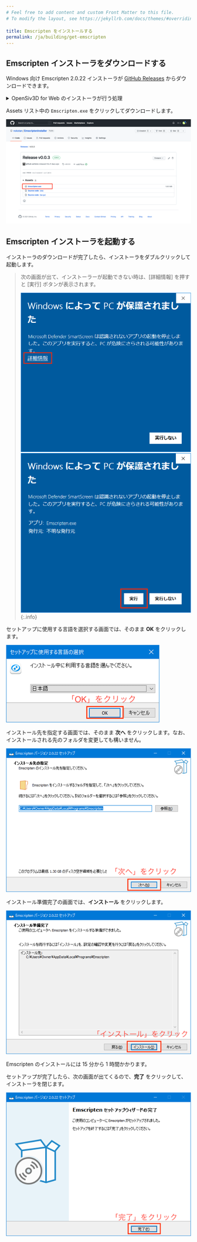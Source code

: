 ```yaml
---
# Feel free to add content and custom Front Matter to this file.
# To modify the layout, see https://jekyllrb.com/docs/themes/#overriding-theme-defaults

title: Emscripten をインストールする
permalink: /ja/building/get-emscripten
---
```


## Emscripten インストーラをダウンロードする

Windows 向け Emscripten 2.0.22 インストーラが [GitHub Releases](https://github.com/nokotan/EmscriptenInstaller/releases/latest) からダウンロードできます。

<details markdown="block"><summary>OpenSiv3D for Web のインストーラが行う処理</summary>

インストーラは次のツールをお使いの開発環境にダウンロードします。

- Emscripten 2.0.22
- Clang Compiler Front End
- Node
- Python

</details>

Assets リスト中の `Emscripten.exe` をクリックしてダウンロードします。

![EmscriptenInstallerInGitHub](/assets/img/building/install-emscripten/emscripten-installer-github.png)

## Emscripten インストーラを起動する

インストーラのダウンロードが完了したら、インストーラをダブルクリックして起動します。

> 次の画面が出て、インストーラーが起動できない時は、\[詳細情報\] を押すと \[実行\] ボタンが表示されます。
>
> ![SmartScreen1](/assets/img/building/setup-visualstudio/smart-screen-guard-1.png)
> ![SmartScreen2](/assets/img/building/install-emscripten/smart-screen-guard-again.png)
{:.info}

セットアップに使用する言語を選択する画面では、そのまま **OK** をクリックします。

![OpenSiv3DforWebInstaller0_ja.png](/assets/img/building/setup-visualstudio/OpenSiv3DforWebInstaller0_ja.png)

インストール先を指定する画面では、そのまま **次へ** をクリックします。なお、インストールされる先のフォルダを変更しても構いません。

![OpenSiv3DforWebInstaller1_ja.png](/assets/img/building/install-emscripten/emscripten-installer-1-ja.png)

インストール準備完了の画面では、**インストール** をクリックします。

![OpenSiv3DforWebInstaller2_ja.png](/assets/img/building/install-emscripten/emscripten-installer-2-ja.png)

Emscripten のインストールには 15 分から 1 時間かかります。

セットアップが完了したら、次の画面が出てくるので、**完了** をクリックして、インストーラを閉じます。

![OpenSiv3DforWebInstaller4_ja.png](/assets/img/building/install-emscripten/emscripten-installer-3-ja.png)
